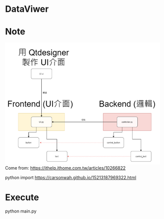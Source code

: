 # DataViwer

# Note 
![Alt text](MDpicture/Qt_design_concept.png) <br>
Come from: https://ithelp.ithome.com.tw/articles/10266822

python import 
https://carsonwah.github.io/15213187969322.html

# Execute
python main.py